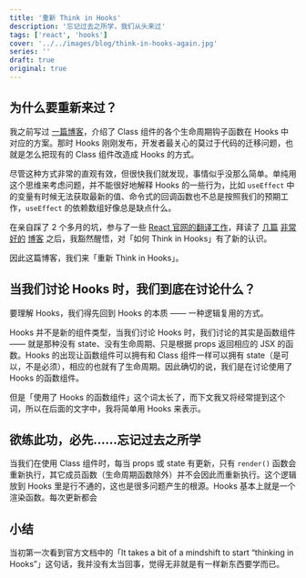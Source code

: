 ```yaml
---
title: '重新 Think in Hooks'
description: '忘记过去之所学，我们从头来过'
tags: ['react', 'hooks']
cover: '../../images/blog/think-in-hooks-again.jpg'
series: ''
draft: true
original: true
---
```


## 为什么要重新来过？

我之前写过 [一篇博客](/blog/2019/02/15/how-to-think-in-hooks)，介绍了 Class 组件的各个生命周期钩子函数在 Hooks 中对应的方案。那时 Hooks 刚刚发布，开发者最关心的莫过于代码的迁移问题，也就是怎么把现有的 Class 组件改造成 Hooks 的方式。

尽管这种方式非常的直观有效，但很快我们就发现，事情似乎没那么简单。单纯用这个思维来考虑问题，并不能很好地解释 Hooks 的一些行为，比如 `useEffect` 中的变量有时候无法获取最新的值、命令式的回调函数也不总是按照我们的预期工作，`useEffect` 的依赖数组好像总是缺点什么。

在亲自踩了 2 个多月的坑，参与了一些 [React 官网的翻译工作](https://github.com/reactjs/zh-hans.reactjs.org/pull/121)，拜读了 [几篇](https://overreacted.io/making-setinterval-declarative-with-react-hooks/) [非常好的](https://overreacted.io/react-as-a-ui-runtime/) [博客](https://overreacted.io/a-complete-guide-to-useeffect/) 之后，我豁然醒悟，对「如何 Think in Hooks」有了新的认识。

因此这篇博客，我们来「重新 Think in Hooks」。

## 当我们讨论 Hooks 时，我们到底在讨论什么？

要理解 Hooks，我们得先回到 Hooks 的本质 —— 一种逻辑复用的方式。

Hooks 并不是新的组件类型，当我们讨论 Hooks 时，我们讨论的其实是函数组件 —— 就是那种没有 state、没有生命周期、只是根据 props 返回相应的 JSX 的函数。Hooks 的出现让函数组件可以拥有和 Class 组件一样可以拥有 state（是可以，不是必须），相应的也就有了生命周期。因此确切的说，我们是在讨论使用了 Hooks 的函数组件。

但是「使用了 Hooks 的函数组件」这个词太长了，而下文我又将经常提到这个词，所以在后面的文字中，我将简单用 Hooks 来表示。

## 欲练此功，必先……忘记过去之所学

当我们在使用 Class 组件时，每当 props 或 state 有更新，只有 `render()` 函数会重新执行，其它成员函数（生命周期函数除外）并不会因此而重新执行。这个逻辑放到 Hooks 里是行不通的，这也是很多问题产生的根源。Hooks 基本上就是一个渲染函数。每次更新都会

## 小结

当初第一次看到官方文档中的「It takes a bit of a mindshift to start “thinking in Hooks”」这句话，我并没有太当回事，觉得无非就是有一样新东西要学而已。
